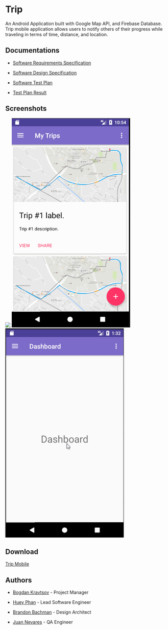 # Trip

An Android Application built with Google Map API, and Firebase Database. Trip mobile application allows users to notify others of their progress while traveling in terms of time, distance, and location.

## Documentations

* [Software Requirements Specification](https://docs.google.com/document/d/1rIw1KRA0GCMhkqSjjWDKs0Jc4icHCS5_4y0T0Lg6xLU/edit?usp=sharing)

* [Software Design Specification](https://docs.google.com/document/d/1s5fY7hZrAb6xYUP6Pb-6SqhTBxJR6YqiZMKsJzKE3ms/edit?usp=sharing)

* [Software Test Plan](https://docs.google.com/document/d/1N-ItdiJ6Mm0Uog_7YjrNFemHVGUoM7-xaXaer1_-_zU/edit?usp=sharing)

* [Test Plan Result](https://docs.google.com/document/d/11_sf98HyYTf1AalMmprh0el6SCuTTcgjvQjCdSHm4-U/edit?usp=sharing)

## Screenshots
![](blah.gif)
![](drawer.gif)
![](setting.gif)

## Download
[Trip Mobile](https://github.com/ichomchom/Trip-Mobile/releases/tag/1.0)

## Authors
* [Bogdan Kravtsov](https://github.com/bkboggy) - Project Manager

* [Huey Phan](https://github.com/ichomchom) - Lead Software Engineer

* [Brandon Bachman](https://github.com/masterbachman) - Design Architect

* [Juan Nevares](https://github.com/JuanNevares) - QA Engineer
